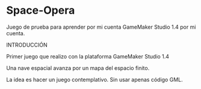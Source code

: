 # Space-Opera
Juego de prueba para aprender por mi cuenta GameMaker Studio 1.4 por mi cuenta.

INTRODUCCIÓN

Primer juego que realizo con la plataforma GameMaker Studio 1.4

Una nave espacial avanza por un mapa del espacio finito.

La idea es hacer un juego contemplativo. Sin usar apenas código GML.
